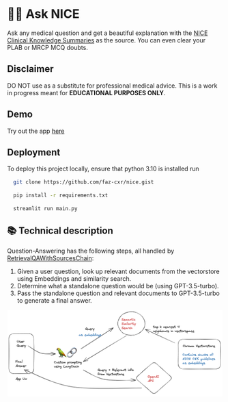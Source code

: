 # 🦜️🔗 Ask NICE

Ask any medical question and get a beautiful explanation with the [NICE Clinical Knowledge Summaries](https://cks.nice.org.uk/) as the source. You can even clear your PLAB or MRCP MCQ doubts.

## Disclaimer
DO NOT use as a substitute for professional medical advice. This is a work in progress meant for **EDUCATIONAL PURPOSES ONLY**.
## Demo

Try out the app [here](https://asknice.streamlit.app)


## Deployment

To deploy this project locally, ensure that python 3.10 is installed run

```bash
  git clone https://github.com/faz-cxr/nice.gist
```

```bash
  pip install -r requirements.txt
```
```bash
  streamlit run main.py
```
## 📚 Technical description

Question-Answering has the following steps, all handled by [RetrievalQAWithSourcesChain](https://python.langchain.com/en/latest/modules/chains/index_examples/vector_db_qa_with_sources.html):

1. Given a user question, look up relevant documents from the vectorstore using Embeddings and similarity search.
2. Determine what a standalone question would be (using GPT-3.5-turbo).
3. Pass the standalone question and relevant documents to GPT-3.5-turbo to generate a final answer.

![How it works](hiw.png)